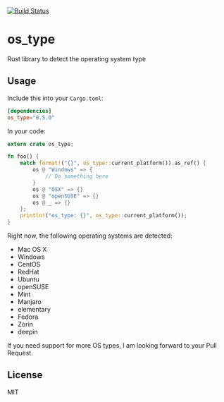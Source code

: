 [![Build Status](https://travis-ci.org/schultyy/os_type.svg?branch=master)](https://travis-ci.org/schultyy/os_type)

# os_type
Rust library to detect the operating system type

## Usage

Include this into your `Cargo.toml`:

```toml
[dependencies]
os_type="0.5.0"
```

In your code:

```rust
extern crate os_type;

fn foo() {
    match format!("{}", os_type::current_platform()).as_ref() {
        os @ "Windows" => {
            // Do something here
        }
        os @ "OSX" => {}
        os @ "openSUSE" => {}        
        os @ _ => {}
    };
    println!("os_type: {}", os_type::current_platform());
}
```

Right now, the following operating systems are detected:

- Mac OS X
- Windows
- CentOS
- RedHat
- Ubuntu
- openSUSE
- Mint
- Manjaro
- elementary
- Fedora
- Zorin
- deepin

If you need support for more OS types, I am looking forward to your Pull Request.

## License

MIT
